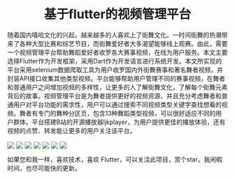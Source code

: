<h1 align="center">基于flutter的视频管理平台</h1>

<p>随着国内嘻哈文化的兴起，越来越多的人喜欢上了街舞文化。一时间街舞的热潮带来了各种大型比赛和综艺节目，而街舞爱好者大多渴望能够线上观赛。由此，需要一个视频管理平台帮助舞蹈爱好者收罗各大赛事视频，在线为用户服务。本文主要选择Flutter作为开发框架，采用Dart作为开发语言进行系统开发。本文所实现的平台采用selenium数据爬取工具为用户收罗国内外街舞赛事和著名舞者视频，并封装API接口收集其他类型视频。平台能够帮助用户管理不同的赛事视频，在舞者和普通用户之间增加视频的多样性，让更多的人了解街舞文化，了解每个街舞元素背后的故事。视频管理平台是为舞者提供更好的视频资源，并且充分考虑舞者和普通用户对平台功能的需求性，用户可以通过搜索不同视频类型关键字查找想看的视频。舞者有专门的舞种分区页，包含13种舞蹈类型视频，可以很好适应不同的用户群体。平台搭建B站的开源播放器Ijkplayer，为用户提供更佳的播放体验，还有视频的点赞、转发能让更多的用户关注该平台。</p>


<img src="https://picturestr.oss-cn-shanghai.aliyuncs.com/img/20200702013458.png" align="center"/>

<img src="https://picturestr.oss-cn-shanghai.aliyuncs.com/img/20200702013537.png" align="center"/>

<img src="https://picturestr.oss-cn-shanghai.aliyuncs.com/img/20200702013600.png" align="center"/>

<img src="https://picturestr.oss-cn-shanghai.aliyuncs.com/img/20200702013843.png" align="center"/>

<img src="https://picturestr.oss-cn-shanghai.aliyuncs.com/img/20200702013618.png" align="center"/>

<img src="https://picturestr.oss-cn-shanghai.aliyuncs.com/img/20200702013634.png" align="center"/>

<img src="https://picturestr.oss-cn-shanghai.aliyuncs.com/img/20200702013927.png" align="center"/>


如果您和我一样，喜欢技术，喜欢 Flutter，可以关注此项目，赏个star。我闲暇时间，也尽可能快的更新。

